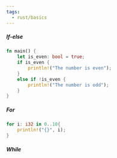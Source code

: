 ```yaml
---
tags:
  - rust/basics
---
```

##### If-else

```rust title:Conditional
fn main() {
	let is_even: bool = true;
	if is_even {
		println!("The number is even");
	}
	else if !is_even {
		println!("The number is odd");
	}
}
```

##### For

```rust title:For
for i: i32 in 0..10{
	println!("{}", i);
}
```

##### While



